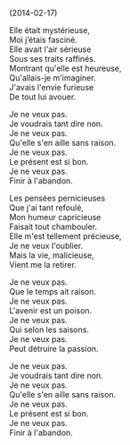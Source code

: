 (2014-02-17)

Elle était mystérieuse,  
Moi j’étais fasciné.  
Elle avait l'air sérieuse  
Sous ses traits raffinés.  
Montrant qu'elle est heureuse,  
Qu'allais-je m'imaginer.  
J'avais l'envie furieuse  
De tout lui avouer.

Je ne veux pas.  
Je voudrais tant dire non.  
Je ne veux pas.  
Qu'elle s'en aille sans raison.  
Je ne veux pas.  
Le présent est si bon.  
Je ne veux pas.  
Finir à l'abandon.

Les pensées pernicieuses  
Que j'ai tant refoulé,  
Mon humeur capricieuse  
Faisait tout chambouler.  
Elle m'est tellement précieuse,  
Je ne veux l'oublier.  
Mais la vie, malicieuse,  
Vient me la retirer.

Je ne veux pas.  
Que le temps ait raison.  
Je ne veux pas.  
L'avenir est un poison.  
Je ne veux pas.  
Qui selon les saisons.  
Je ne veux pas.  
Peut détruire la passion.

Je ne veux pas.  
Je voudrais tant dire non.  
Je ne veux pas.  
Qu'elle s'en aille sans raison.  
Je ne veux pas.  
Le présent est si bon.  
Je ne veux pas.  
Finir à l'abandon.
